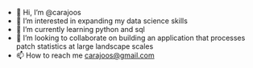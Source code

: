 - 👋 Hi, I’m @carajoos
- 👀 I’m interested in expanding my data science skills
- 🌱 I’m currently learning python and sql
- 💞️ I’m looking to collaborate on building an application that processes patch statistics at large landscape scales
- 📫 How to reach me carajoos@gmail.com

<!---
carajoos/carajoos is a ✨ special ✨ repository because its `README.md` (this file) appears on your GitHub profile.
You can click the Preview link to take a look at your changes.
--->
